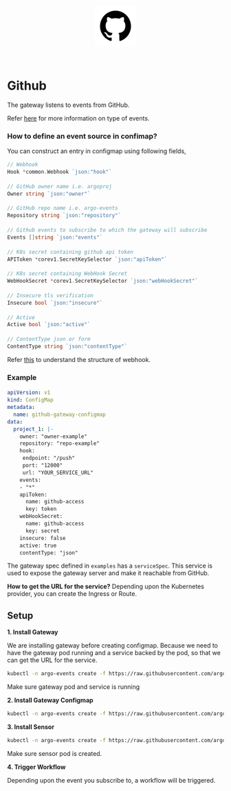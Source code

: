 <p align="center">
  <img src="https://github.com/argoproj/argo-events/blob/update-docs/docs/assets/github-logo.png?raw=true" alt="GitHub"/>
</p>

<br/>

# Github

The gateway listens to events from GitHub. 

Refer [here](https://developer.github.com/v3/activity/events/types/) for more information on type of events.

### How to define an event source in confimap?
You can construct an entry in configmap using following fields,

```go
// Webhook
Hook *common.Webhook `json:"hook"`

// GitHub owner name i.e. argoproj
Owner string `json:"owner"`

// GitHub repo name i.e. argo-events
Repository string `json:"repository"`

// Github events to subscribe to which the gateway will subscribe
Events []string `json:"events"`

// K8s secret containing github api token
APIToken *corev1.SecretKeySelector `json:"apiToken"`

// K8s secret containing WebHook Secret
WebHookSecret *corev1.SecretKeySelector `json:"webHookSecret"`

// Insecure tls verification
Insecure bool `json:"insecure"`

// Active
Active bool `json:"active"`

// ContentType json or form
ContentType string `json:"contentType"`
```

Refer [this](https://developer.github.com/v3/repos/hooks/#get-single-hook) to understand the structure of webhook.

### Example

```yaml
apiVersion: v1
kind: ConfigMap
metadata:
  name: github-gateway-configmap
data:
  project_1: |-
    owner: "owner-example"
    repository: "repo-example"
    hook:
     endpoint: "/push"
     port: "12000"
     url: "YOUR_SERVICE_URL"
    events:
    - "*"
    apiToken:
      name: github-access
      key: token
    webHookSecret:
      name: github-access
      key: secret
    insecure: false
    active: true
    contentType: "json"
```

The gateway spec defined in `examples` has a `serviceSpec`. This service is used to expose the gateway server and make it reachable from GitHub.

**How to get the URL for the service?**
Depending upon the Kubernetes provider, you can create the Ingress or Route. 

## Setup

**1. Install Gateway**

We are installing gateway before creating configmap. Because we need to have the gateway pod running and a service backed by the pod, so 
that we can get the URL for the service. 

```bash
kubectl -n argo-events create -f https://raw.githubusercontent.com/argoproj/argo-events/master/examples/gateways/github.yaml
```

Make sure gateway pod and service is running

**2. Install Gateway Configmap**

```bash
kubectl -n argo-events create -f https://raw.githubusercontent.com/argoproj/argo-events/master/examples/gateways/github-gateway-configmap.yaml
```

**3. Install Sensor**

```bash
kubectl -n argo-events create -f https://raw.githubusercontent.com/argoproj/argo-events/master/examples/sensors/github.yaml
```

Make sure sensor pod is created.

**4. Trigger Workflow**

Depending upon the event you subscribe to, a workflow will be triggered.
